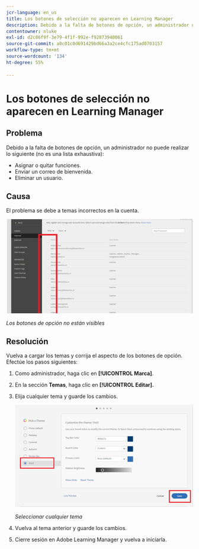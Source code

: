 ```yaml
---
jcr-language: en_us
title: Los botones de selección no aparecen en Learning Manager
description: Debido a la falta de botones de opción, un administrador no puede asignar ni quitar funciones, enviar un mensaje de bienvenida ni eliminar a un usuario.
contentowner: nluke
exl-id: d2c86f9f-3e79-4f1f-992e-f92873940061
source-git-commit: a0c01c0d691429bd66a3a2ce4cfc175ad0703157
workflow-type: tm+mt
source-wordcount: '134'
ht-degree: 55%

---
```


# Los botones de selección no aparecen en Learning Manager

## Problema

Debido a la falta de botones de opción, un administrador no puede realizar lo siguiente (no es una lista exhaustiva):

* Asignar o quitar funciones.
* Enviar un correo de bienvenida.
* Eliminar un usuario.

## Causa

El problema se debe a temas incorrectos en la cuenta.

![](assets/radio-buttons.png)

*Los botones de opción no están visibles*

## Resolución

Vuelva a cargar los temas y corrija el aspecto de los botones de opción. Efectúe los pasos siguientes:

1. Como administrador, haga clic en **[!UICONTROL Marca]**.
1. En la sección **Temas**, haga clic en **[!UICONTROL Editar].**
1. Elija cualquier tema y guarde los cambios.

   ![](assets/set-themes.png)

   *Seleccionar cualquier tema*

1. Vuelva al tema anterior y guarde los cambios.
1. Cierre sesión en Adobe Learning Manager y vuelva a iniciarla.
